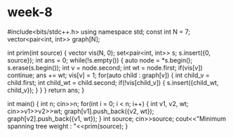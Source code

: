 # week-8
#include<bits/stdc++.h>
using namespace std;
const int N = 7;
vector<pair<int, int>> graph[N];

int prim(int source) {
    vector<bool> vis(N, 0);
    set<pair<int, int>> s;
    s.insert({0, source});
    int ans = 0;
    while(!s.empty()) {
        auto node = *s.begin();
        s.erase(s.begin());
        int v = node.second;
        int wt = node.first;
        if(vis[v]) continue;
        ans += wt;
        vis[v] = 1;
        for(auto child : graph[v]) {
            int child_v = child.first;
            int child_wt = child.second;
            if(!vis[child_v]) {
                s.insert({child_wt, child_v});
            }
        }
    }
    return ans;
}

int main() {
    int n;
    cin>>n;
    for(int i = 0; i < n; i++) {
        int v1, v2, wt;
        cin>>v1>>v2>>wt;
        graph[v1].push_back({v2, wt});
        graph[v2].push_back({v1, wt});
    }
    int source;
    cin>>source;
    cout<<"Minimum spanning tree weight : "<<prim(source);
}
